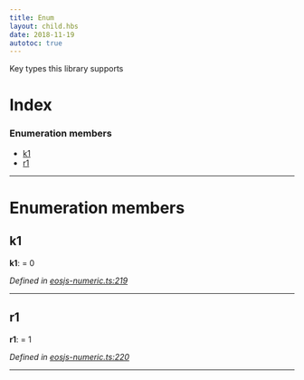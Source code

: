 ```yaml
---
title: Enum
layout: child.hbs
date: 2018-11-19
autotoc: true
---
```


Key types this library supports

# Index

### Enumeration members

* [k1](numeric.keytype.md#k1)
* [r1](numeric.keytype.md#r1)

---

# Enumeration members

<a id="k1"></a>

##  k1

**k1**:  = 0

*Defined in [eosjs-numeric.ts:219](https://github.com/EOSIO/eosjs/blob/e5ca122/src/eosjs-numeric.ts#L219)*

___
<a id="r1"></a>

##  r1

**r1**:  = 1

*Defined in [eosjs-numeric.ts:220](https://github.com/EOSIO/eosjs/blob/e5ca122/src/eosjs-numeric.ts#L220)*

___

